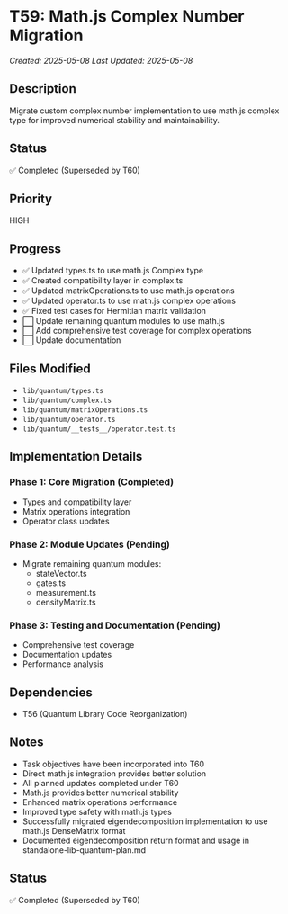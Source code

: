 # T59: Math.js Complex Number Migration
*Created: 2025-05-08*
*Last Updated: 2025-05-08*

## Description
Migrate custom complex number implementation to use math.js complex type for improved numerical stability and maintainability.

## Status
✅ Completed (Superseded by T60)

## Priority
HIGH

## Progress
- ✅ Updated types.ts to use math.js Complex type
- ✅ Created compatibility layer in complex.ts
- ✅ Updated matrixOperations.ts to use math.js operations
- ✅ Updated operator.ts to use math.js complex operations
- ✅ Fixed test cases for Hermitian matrix validation
- ⬜ Update remaining quantum modules to use math.js
- ⬜ Add comprehensive test coverage for complex operations
- ⬜ Update documentation

## Files Modified
- `lib/quantum/types.ts`
- `lib/quantum/complex.ts`
- `lib/quantum/matrixOperations.ts`
- `lib/quantum/operator.ts`
- `lib/quantum/__tests__/operator.test.ts`

## Implementation Details
### Phase 1: Core Migration (Completed)
- Types and compatibility layer
- Matrix operations integration
- Operator class updates

### Phase 2: Module Updates (Pending)
- Migrate remaining quantum modules:
  - stateVector.ts
  - gates.ts
  - measurement.ts
  - densityMatrix.ts

### Phase 3: Testing and Documentation (Pending)
- Comprehensive test coverage
- Documentation updates
- Performance analysis

## Dependencies
- T56 (Quantum Library Code Reorganization)

## Notes
- Task objectives have been incorporated into T60
- Direct math.js integration provides better solution
- All planned updates completed under T60
- Math.js provides better numerical stability
- Enhanced matrix operations performance
- Improved type safety with math.js types
- Successfully migrated eigendecomposition implementation to use math.js DenseMatrix format
- Documented eigendecomposition return format and usage in standalone-lib-quantum-plan.md

## Status
✅ Completed (Superseded by T60)